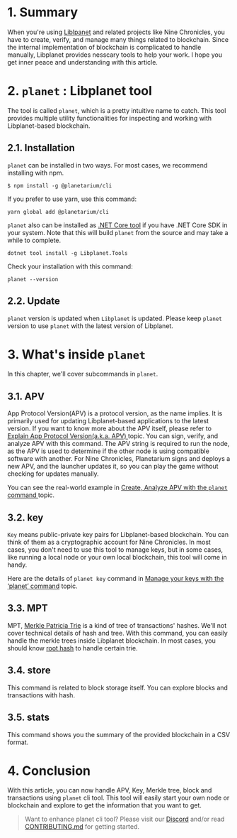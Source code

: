 # 1. Summary

When you're using [Liblpanet](https://github.com/planetarium/libplanet) and related projects like Nine Chronicles, you have to create, verify, and manage many things related to blockchain. 
Since the internal implementation of blockchain is complicated to handle manually, Libplanet provides nesscary tools to help your work.
I hope you get inner peace and understanding with this article.

# 2. `planet` : Libplanet tool

The tool is called `planet`, which is a pretty intuitive name to catch.
This tool provides multiple utility functionalities for inspecting and working with Libplanet-based blockchain.

## 2.1. Installation

`planet` can be installed in two ways. For most cases, we recommend installing with npm.

```shell
$ npm install -g @planetarium/cli
```

If you prefer to use yarn, use this command:

```shell
yarn global add @planetarium/cli
```

`planet` also can be installed as [.NET Core tool](https://docs.microsoft.com/en-us/dotnet/core/tools/global-tools) if you have .NET Core SDK in your system. Note that this will build `planet` from the source and may take a while to complete.

```shell
dotnet tool install -g Libplanet.Tools
```

Check your installation with this command:

```shell
planet --version
```

## 2.2. Update

`planet` version is updated when `Libplanet` is updated.
Please keep `planet` version to use `planet` with the latest version of Libplanet.

# 3. What's inside `planet`

In this chapter, we'll cover subcommands in `planet`.

## 3.1. APV

App Protocol Version(APV) is a protocol version, as the name implies. It is primarily used for updating Libplanet-based applications to the latest version. If you want to know more about the APV itself, please refer to [Explain App Protocol Version(a.k.a. APV) ](./explain-app-protocol-version-a-k-a-apv) topic.
You can sign, verify, and analyze APV with this command. The APV string is required to run the node, as the APV is used to determine if the other node is using compatible software with another. For Nine Chronicles, Planetarium signs and deploys a new APV, and the launcher updates it, so you can play the game without checking for updates manually.

You can see the real-world example in [Create, Analyze APV with the `planet` command ](./create-analyze-apv-with-the-planet-command) topic.

## 3.2. key

`Key` means public-private key pairs for Libplanet-based blockchain. You can think of them as a cryptographic account for Nine Chronicles.
In most cases, you don't need to use this tool to manage keys, but in some cases, like running a local node or your own local blockchain, this tool will come in handy.

Here are the details of `planet key` command in [Manage your keys with the ‘planet’ command](./manage-your-keys-with-the-planet-command) topic.

## 3.3. MPT

MPT, [Merkle Patricia Trie](https://ethereum.org/en/developers/docs/data-structures-and-encoding/patricia-merkle-trie/) is a kind of tree of transactions' hashes. We'll not cover technical details of hash and tree.
With this command, you can easily handle the merkle trees inside Libplanet blockchain. In most cases, you should know [root hash](https://www.investopedia.com/terms/m/merkle-root-cryptocurrency.asp) to handle certain trie.
<!-- 원문 의도 파악에 실패해서 냄깁니다 -->

## 3.4. store

This command is related to block storage itself. You can explore blocks and transactions with hash.


## 3.5. stats

This command shows you the summary of the provided blockchain in a CSV format.


# 4. Conclusion

With this article, you can now handle APV, Key, Merkle tree, block and transactions using `planet` cli tool. This tool will easily start your own node or blockchain and explore to get the information that you want to get.

> Want to enhance planet cli tool?
> Please visit our [Discord](https://discord.gg/qBPSw78x) and/or read [CONTRIBUTING.md](https://github.com/planetarium/libplanet/blob/main/Libplanet.Tools/CONTRIBUTING.md) for getting started.
